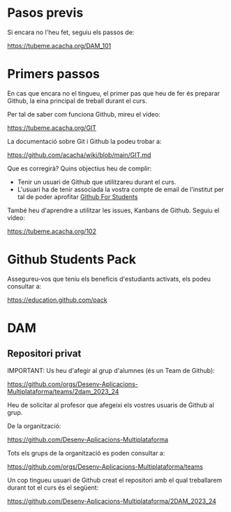 # Pasos previs

Si encara no l'heu fet, seguiu els passos de:

https://tubeme.acacha.org/DAM_101


# Primers passos

En cas que encara no el tingueu, el primer pas que heu de fer és preparar Github, la eina principal de treball durant el curs.

Per tal de saber com funciona Github, mireu el vídeo:

https://tubeme.acacha.org/GIT

La documentació sobre Git i Github la podeu trobar a:

https://github.com/acacha/wiki/blob/main/GIT.md

Que es corregirà? Quins objectius heu de complir:

- Tenir un usuari de Github que utilitzareu durant el curs.
- L'usuari ha de tenir associada la vostra compte de email de l'institut per tal de poder aprofitar [Github For Students](https://education.github.com/students)

També heu d'aprendre a utilitzar les issues, Kanbans de Github. Seguiu el vídeo:

https://tubeme.acacha.org/102

# Github Students Pack

Assegureu-vos que teniu els beneficis d'estudiants activats, els podeu consultar a:

https://education.github.com/pack

# DAM 

## Repositori privat

IMPORTANT: Us heu d'afegir al grup d'alumnes (és un Team de Github):

https://github.com/orgs/Desenv-Aplicacions-Multiplataforma/teams/2dam_2023_24

Heu de solicitar al profesor que afegeixi els vostres usuaris de Github al grup.

De la organització:

https://github.com/Desenv-Aplicacions-Multiplataforma

Tots els grups de la organització es poden consultar a:

https://github.com/orgs/Desenv-Aplicacions-Multiplataforma/teams

Un cop tingueu usuari de Github creat el repositori amb el qual treballarem durant tot el curs és el següent:

https://github.com/Desenv-Aplicacions-Multiplataforma/2DAM_2023_24
